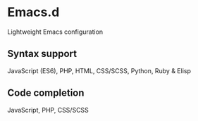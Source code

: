 # Emacs.d
Lightweight Emacs configuration

## Syntax support
JavaScript (ES6), PHP, HTML, CSS/SCSS, Python, Ruby & Elisp

## Code completion
JavaScript, PHP, CSS/SCSS
